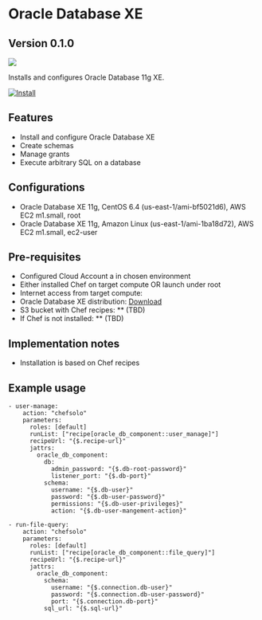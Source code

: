 Oracle Database XE
=====

Version 0.1.0
-------------

![](http://www.oracle.com/ocom/groups/public/@otn/documents/digitalasset/123455.gif)

Installs and configures Oracle Database 11g XE.

[![Install](https://raw.github.com/qubell-bazaar/component-skeleton/master/img/install.png)](https://express.qubell.com/applications/upload?metadataUrl=https://github.com/qubell-bazaar/component-oracle-db-xe/raw/master/meta.yml)

Features
--------

 - Install and configure Oracle Database XE
 - Create schemas
 - Manage grants
 - Execute arbitrary SQL on a database

Configurations
--------------

 - Oracle Database XE 11g, CentOS 6.4 (us-east-1/ami-bf5021d6), AWS EC2 m1.small, root
 - Oracle Database XE 11g, Amazon Linux (us-east-1/ami-1ba18d72), AWS EC2 m1.small, ec2-user

Pre-requisites
--------------
 - Configured Cloud Account a in chosen environment
 - Either installed Chef on target compute OR launch under root
 - Internet access from target compute:
  - Oracle Database XE distribution: [Download](http://www.oracle.com/technetwork/database/database-technologies/express-edition/downloads/index.html)
  - S3 bucket with Chef recipes: ** (TBD)
  - If Chef is not installed: ** (TBD)

Implementation notes
--------------------
 - Installation is based on Chef recipes

Example usage
-------------
```
- user-manage:
    action: "chefsolo"
    parameters:
      roles: [default]
      runList: ["recipe[oracle_db_component::user_manage]"]
      recipeUrl: "{$.recipe-url}"
      jattrs:
        oracle_db_component:
          db:
            admin_password: "{$.db-root-password}"
            listener_port: "{$.db-port}"
          schema:
            username: "{$.db-user}"
            password: "{$.db-user-password}"
            permissions: "{$.db-user-privileges}"
            action: "{$.db-user-mangement-action}"

- run-file-query:
    action: "chefsolo"
    parameters:
      roles: [default]
      runList: ["recipe[oracle_db_component::file_query]"]
      recipeUrl: "{$.recipe-url}"
      jattrs:
        oracle_db_component:
          schema:
            username: "{$.connection.db-user}"
            password: "{$.connection.db-user-password}"
            port: "{$.connection.db-port}"
          sql_url: "{$.sql-url}"
```
